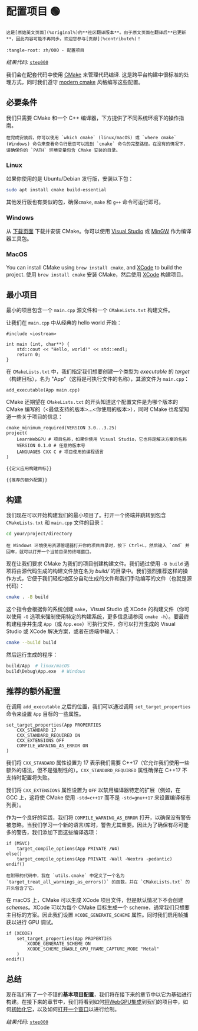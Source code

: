 配置项目 <span class="bullet">🟢</span>
=============

```{translation-warning} Outdated Translation, /getting-started/project-setup.md
这是[原始英文页面](%original%)的**社区翻译版本**。由于原文页面在翻译后**已更新**，因此内容可能不再同步。欢迎您参与[贡献](%contribute%)！
```

```{lit-setup}
:tangle-root: zh/000 - 配置项目
```

*结果代码:* [`step000`](https://github.com/eliemichel/LearnWebGPU-Code/tree/step000)

我们会在配套代码中使用 [CMake](https://cmake.org/) 来管理代码编译. 这是跨平台构建中很标准的处理方式，同时我们遵守 [modern cmake](https://cliutils.gitlab.io/modern-cmake/) 风格编写这些配置。

必要条件
------------

我们只需要 CMake 和一个 C++ 编译器，下方提供了不同系统环境下的操作指南。

```{hint}
在完成安装后，你可以使用 `which cmake` (linux/macOS) 或 `where cmake` (Windows) 命令来查看命令行是否可以找到 `cmake` 命令的完整路径。在没有的情况下，请确保你的 `PATH` 环境变量包含 CMake 安装的目录。
```

### Linux

如果你使用的是 Ubuntu/Debian 发行版，安装以下包：

```bash
sudo apt install cmake build-essential
```

其他发行版也有类似的包，确保`cmake`, `make` 和 `g++` 命令可运行即可。

### Windows

从 [下载页面](https://cmake.org/download/) 下载并安装 CMake。你可以使用 [Visual Studio](https://visualstudio.microsoft.com/downloads/) 或 [MinGW](https://www.mingw-w64.org/) 作为编译器工具包。

### MacOS

You can install CMake using `brew install cmake`, and [XCode](https://developer.apple.com/xcode/) to build the project.
使用 `brew install cmake` 安装 CMake，然后使用 [XCode](https://developer.apple.com/xcode/) 构建项目。

最小项目
---------------

最小的项目包含一个 `main.cpp` 源文件和一个 `CMakeLists.txt` 构建文件。

让我们在 `main.cpp` 中从经典的 hello world 开始：

```{lit} C++, file: main.cpp
#include <iostream>

int main (int, char**) {
	std::cout << "Hello, world!" << std::endl;
	return 0;
}
```

在 `CMakeLists.txt` 中，我们指定我们想要创建一个类型为 *executable* 的 *target*（构建目标），名为 "App"（这将是可执行文件的名称），其源文件为 `main.cpp`：

```{lit} CMake, 定义应用构建目标
add_executable(App main.cpp)
```

CMake 还期望在 `CMakeLists.txt` 的开头知道这个配置文件是为哪个版本的 CMake 编写的（<最低支持的版本>...<你使用的版本>），同时 CMake 也希望知道一些关于项目的信息：

```{lit} CMake, file: CMakeLists.txt
cmake_minimum_required(VERSION 3.0...3.25)
project(
	LearnWebGPU # 项目名称，如果你使用 Visual Studio，它也将是解决方案的名称
	VERSION 0.1.0 # 任意的版本号
	LANGUAGES CXX C # 项目使用的编程语言
)

{{定义应用构建目标}}

{{推荐的额外配置}}
```

构建
--------

我们现在可以开始构建我们的最小项目了。打开一个终端并跳转到包含 `CMakeLists.txt` 和 `main.cpp` 文件的目录：

```bash
cd your/project/directory
```

```{hint}
在 Windows 环境使用资源管理器打开你的项目目录时，按下 Ctrl+L，然后输入 `cmd` 并回车，就可以打开一个当前目录的终端窗口。
```

现在让我们要求 CMake 为我们的项目创建构建文件。我们通过使用 `-B build` 选项将由源代码生成的构建文件放在名为 *build/* 的目录中。我们强烈推荐这样的操作方式，它便于我们轻松地区分自动生成的文件和我们手动编写的文件（也就是源代码）：

```bash
cmake . -B build
```

这个指令会根据你的系统创建 `make`，Visual Studio 或 XCode 的构建文件（你可以使用 `-G` 选项来强制使用特定的构建系统，更多信息请参阅 `cmake -h`）。要最终构建程序并生成 `App`（或 `App.exe`）可执行文件，你可以打开生成的 Visual Studio 或 XCode 解决方案，或者在终端中输入：

```bash
cmake --build build
```

然后运行生成的程序：

```bash
build/App  # linux/macOS
build\Debug\App.exe  # Windows
```

推荐的额外配置
------------------

在调用 `add_executable` 之后的位置，我们可以通过调用 `set_target_properties` 命令来设置 `App` 目标的一些属性。

```{lit} CMake, 推荐的额外配置
set_target_properties(App PROPERTIES
	CXX_STANDARD 17
	CXX_STANDARD_REQUIRED ON
	CXX_EXTENSIONS OFF
	COMPILE_WARNING_AS_ERROR ON
)
```

我们将 `CXX_STANDARD` 属性设置为 17 表示我们需要 C++17（它允许我们使用一些额外的语法，但不是强制性的）。`CXX_STANDARD_REQUIRED` 属性确保在 C++17 不支持时配置将失败。

我们将 `CXX_EXTENSIONS` 属性设置为 `OFF` 以禁用编译器特定的扩展（例如，在 GCC 上，这将使 CMake 使用 `-std=c++17` 而不是 `-std=gnu++17` 来设置编译标志列表）。

作为一个良好的实践，我们将 `COMPILE_WARNING_AS_ERROR` 打开，以确保没有警告被忽略。当我们学习一个新的语言/库时，警告尤其重要。因此为了确保有尽可能多的警告，我们添加下面这些编译选项：

```{lit} CMake, 推荐的额外配置 (append)
if (MSVC)
	target_compile_options(App PRIVATE /W4)
else()
	target_compile_options(App PRIVATE -Wall -Wextra -pedantic)
endif()
```

```{note}
在附带的代码中，我在 `utils.cmake` 中定义了一个名为 `target_treat_all_warnings_as_errors()` 的函数，并在 `CMakeLists.txt` 的开头包含了它。
```

在 macOS 上，CMake 可以生成 XCode 项目文件，但是默认情况下不会创建 *schemes*。XCode 可以为每个 CMake 目标生成一个 scheme，通常我们只想要主目标的方案。因此我们设置 `XCODE_GENERATE_SCHEME` 属性。同时我们启用帧捕获以进行 GPU 调试。

```{lit} CMake, 推荐的额外配置 (append)
if (XCODE)
	set_target_properties(App PROPERTIES
		XCODE_GENERATE_SCHEME ON
		XCODE_SCHEME_ENABLE_GPU_FRAME_CAPTURE_MODE "Metal"
	)
endif()
```

总结
----------

现在我们有了一个不错的**基本项目配置**，我们将在接下来的章节中以它为基础进行构建。在接下来的章节中，我们将看到如何[将WebGPU集成](hello-webgpu.md)到我们的项目中，如何[初始化它](adapter-and-device/index.md)，以及如何[打开一个窗口](opening-a-window.md)以进行绘制。

*结果代码:* [`step000`](https://github.com/eliemichel/LearnWebGPU-Code/tree/step000)
